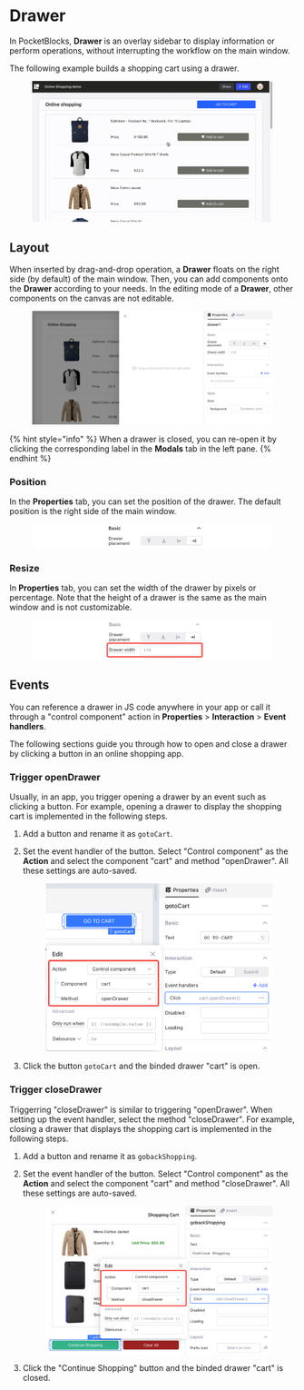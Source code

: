 # Drawer

In PocketBlocks, **Drawer** is an overlay sidebar to display information or perform operations, without interrupting the workflow on the main window.

The following example builds a shopping cart using a drawer.

<figure><img src="../../.gitbook/assets/build-apps/component-guides/drawer/01.gif" alt=""><figcaption></figcaption></figure>

## Layout

When inserted by drag-and-drop operation, a **Drawer** floats on the right side (by default) of the main window. Then, you can add components onto the **Drawer** according to your needs. In the editing mode of a **Drawer**, other components on the canvas are not editable.

<figure><img src="../../.gitbook/assets/build-apps/component-guides/drawer/02.png" alt=""><figcaption></figcaption></figure>

{% hint style="info" %}
When a drawer is closed, you can re-open it by clicking the corresponding label in the **Modals** tab in the left pane.
{% endhint %}

### Position

In the **Properties** tab, you can set the position of the drawer. The default position is the right side of the main window.

<figure><img src="../../.gitbook/assets/build-apps/component-guides/drawer/03.png" alt=""><figcaption></figcaption></figure>

### Resize

In **Properties** tab, you can set the width of the drawer by pixels or percentage. Note that the height of a drawer is the same as the main window and is not customizable.

<figure><img src="../../.gitbook/assets/build-apps/component-guides/drawer/04.png" alt=""><figcaption></figcaption></figure>

## Events

You can reference a drawer in JS code anywhere in your app or call it through a "control component" action in **Properties** > **Interaction** > **Event handlers**.

The following sections guide you through how to open and close a drawer by clicking a button in an online shopping app.

### Trigger openDrawer

Usually, in an app, you trigger opening a drawer by an event such as clicking a button. For example, opening a drawer to display the shopping cart is implemented in the following steps.

1. Add a button and rename it as `gotoCart`.
2. Set the event handler of the button. Select "Control component" as the **Action** and select the component "cart" and method "openDrawer". All these settings are auto-saved.&#x20;

   <figure><img src="../../.gitbook/assets/build-apps/component-guides/drawer/05.png" alt=""><figcaption></figcaption></figure>

3. Click the button `gotoCart` and the binded drawer "cart" is open.

### Trigger closeDrawer

Triggerring "closeDrawer" is similar to triggering "openDrawer". When setting up the event handler, select the method "closeDrawer". For example, closing a drawer that displays the shopping cart is implemented in the following steps.

1. Add a button and rename it as `gobackShopping`.
2. Set the event handler of the button. Select "Control component" as the **Action** and select the component "cart" and method "closeDrawer". All these settings are auto-saved.&#x20;

   <figure><img src="../../.gitbook/assets/build-apps/component-guides/drawer/06.png" alt=""><figcaption></figcaption></figure>

3. Click the "Continue Shopping" button and the binded drawer "cart" is closed.

